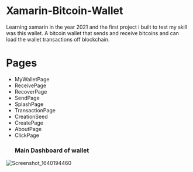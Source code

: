 # Xamarin-Bitcoin-Wallet
Learning xamarin in the year 2021 and the first project i built to test my skill was this wallet. A bitcoin wallet that sends and receive bitcoins and can load the wallet transactions off blockchain.
# Pages
* MyWalletPage
* ReceivePage
* RecoverPage
* SendPage
* SplashPage
* TransactionPage
* CreationSeed
* CreatePage
* AboutPage
* ClickPage
  ### Main Dashboard of wallet
  
![Screenshot_1640194460](https://github.com/Humble2020/Xamarin-Bitcoin-Wallet/assets/118256659/ec7fc202-e717-4256-b5fa-891bb7ee6418)
